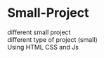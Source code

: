 # Small-Project
different small project
<br>
different type of project (small)
<br>
Using HTML CSS and Js
